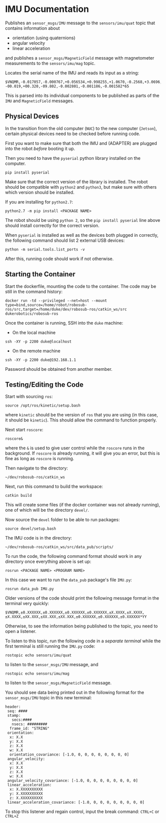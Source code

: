 # IMU Documentation

Publishes an `sensor_msgs/IMU` message to the `sensors/imu/quat` topic that contains information about
- orientation (using quaternions)
- angular velocity
- linear acceleration 


and publishes a `sensor_msgs/MagneticField` message with magnetometer measurements to the `sensors/imu/mag` topic.

Locates the serial name of the IMU and reads its input as a string: 

```
$VNQMR,-0.017057,-0.000767,+0.056534,+0.998255,+1.0670,-0.2568,+3.0696,
-00.019,+00.320,-09.802,-0.002801,-0.001186,-0.001582*65
```

This is parsed into its individual components to be published as parts of the `IMU` and `MagneticField` messages.

## Physical Devices

In the transition from the old computer (`NUC`) to the new computer (`Jetson`), certain physical devices need to be checked before running code.

First you want to make sure that both the IMU and (ADAPTER) are plugged into the robot *before* booting it up.

Then you need to have the `pyserial` python library installed on the computer.
```
pip install pyserial
```

Make sure that the correct version of the library is installed.  The robot should be compatible with `python2` and `python3`, but make sure with others which version should be installed.

If you are installing for `python2.7`:
```
python2.7 -m pip install <PACKAGE NAME>
```

The robot should be using `python 2`, so the `pip install pyserial` line above should install correctly for the correct version.

When `pyserial` is installed as well as the devices both plugged in correctly, the following command should list 2 external USB devices:
```
python -m serial.tools.list_ports -v
```

After this, running code should work if not otherwise.

## Starting the Container

Start the dockerfile, mounting the code to the container.  The code may be still in the command history:

```
docker run -td --privileged --net=host --mount type=bind,source=/home/robot/robosub-ros/src,target=/home/duke/dev/robosub-ros/catkin_ws/src  dukerobotics/robosub-ros
```

Once the container is running, SSH into the `duke` machine:

  * On the local machine
```
ssh -XY -p 2200 duke@localhost
```

  * On the remote machine
```
ssh -XY -p 2200 duke@192.168.1.1
```

Password should be obtained from another member.

## Testing/Editing the Code
Start with sourcing `ros`:
```
source /opt/ros/kinetic/setup.bash
```
where `kinetic` should be the version of `ros` that you are using (in this case, it should be `kinetic`).  This should allow the command to function properly.

Next start `roscore`:
```
roscore&
```
where the `&` is used to give user control while the `roscore` runs in the background.  If `roscore` is already running, it will give you an error, but this is fine as long as `roscore` is running.

Then navigate to the directory:
```
~/dev/robosub-ros/catkin_ws
```

Next, run this command to build the workspace:
```
catkin build
```
This will create some files (if the docker container was not already running), one of which will be the directory `devel/`.

Now source the `devel` folder to be able to run packages:
```
source devel/setup.bash
```

The IMU code is in the directory:
```
~/dev/robosub-ros/catkin_ws/src/data_pub/scripts/
```

To run the code, the following command format should work in any directory once everything above is set up:
```
rosrun <PACKAGE NAME> <PROGRAM NAME>
```

In this case we want to run the `data_pub` package's file `IMU.py`:
```
rosrun data_pub IMU.py
```

Older versions of the code should print the following message format in the terminal very quickly:
```
$VNQMR,±0.XXXXXX,±0.XXXXXX,±0.XXXXXX,±0.XXXXXX,±X.XXXX,±X.XXXX,±X.XXXX,±XX.XXX,±XX.XXX,±XX.XXX,±0.XXXXXX,±0.XXXXXX,±0.XXXXXX*YY
```

Otherwise, to see the information being published to the topic, you need to open a listener.

To listen to this topic, run the following code in a *separate terminal* while the first terminal is still running the `IMU.py` code:
```
rostopic echo sensors/imu/quat
```
to listen to the `sensor_msgs/IMU` message, and
```
rostopic echo sensors/imu/mag
```
to listen to the `sensor_msgs/MagneticField` message.

You should see data being printed out in the following format for the `sensor_msgs/IMU` topic in this new terminal:

```
header:
 seq: ####
 stamp:
   secs:####
   nsecs: #########
  frame_id: "STRING"
 orientation:
  x: X.X
  y: X.X
  z: X.X
  w: X.X
  orientation_covariance: [-1.0, 0, 0, 0, 0, 0, 0, 0, 0]
 angular_velocity:
  x: X.X
  y: X.X
  z: X.X
  w: X.X
 angular_velocity_covariance: [-1.0, 0, 0, 0, 0, 0, 0, 0, 0]
 linear_acceleration:
  x: X.XXXXXXXXXX
  y: X.XXXXXXXXXX
  z: X.XXXXXXXXXX
 linear_acceleration_covariance: [-1.0, 0, 0, 0, 0, 0, 0, 0, 0]
 ```
 
 To stop this listener and regain control, input the break command: `CTRL+C` or `CTRL+Z`
